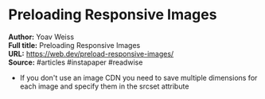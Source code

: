 # Preloading Responsive Images

**Author:** Yoav Weiss  
**Full title:** Preloading Responsive Images  
**URL:** https://web.dev/preload-responsive-images/  
**Source:** #articles #instapaper #readwise

- If you don't use an image CDN you need to save multiple dimensions for each image and specify them in the srcset attribute 
   
